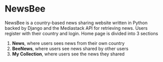 # NewsBee
NewsBee is a country-based news sharing website written in Python backed by Django and the Mediastack API for retrieving news. Users register with their country and login. Home page is divided into 3 sections
1. **News**, where users sees news from their own country
1. **BeeNews**, where users see news shared by other users
1. **My Collection**, where users see the news they shared

